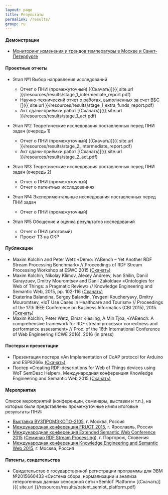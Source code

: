 ```yaml
---
layout: page
title: Результаты
permalink: /results/
group: ru
---
```


#### Демонстрации

* [Мониторинг изменения и трендов температуры в Москве и Санкт-Петербурге](https://w3id.org/semiot/demos/temperature-in-city)

#### Проектные отчеты

* Этап №1 Выбор направления исследований
  * Отчет о ПНИ (промежуточный) [<i class="fa fa-download"></i>(Скачать)]({{ site.url }}/resources/results/stage_1_intermediate_report.pdf)
  * Научно-технический отчет о работах, выполненных за счет ВБС [<i class="fa fa-download"></i>]({{ site.url }}/resources/results/stage_1_extra_funds_report.pdf)
  * Акт сдачи-приёмки работ [<i class="fa fa-download"></i>(Скачать)]({{ site.url }}/resources/results/stage_1_act.pdf)

* Этап №2 Теоретические исследования поставленных перед ПНИ задач (очередь 1)
  * Отчет о ПНИ (промежуточный) [<i class="fa fa-download"></i>(Скачать)]({{ site.url }}/resources/results/stage_2_intermediate_report.pdf)
  * Акт сдачи-приёмки работ [<i class="fa fa-download"></i>(Скачать)]({{ site.url }}/resources/results/stage_2_act.pdf)

* Этап №3 Теоретические исследования поставленных перед ПНИ задач (очередь 2)
  * Отчет о ПНИ (промежуточный)
  * Отчет о патентных исследованиях

* Этап №4 Экспериментальные исследования поставленных перед ПНИ задач
  * Отчет о ПНИ (промежуточный)

* Этап №5 Обощение и оценка результатов исследований
  * Отчет о ПНИ (итоговый)
  * Проект ТЗ на ОКР

#### Публикации

* Maxim Kolchin and Peter Wetz &laquo;Demo: YABench – Yet Another RDF Stream Processing Benchmark&raquo; // Proceedings of RDF Stream Processing Workshop at ESWC 2015 [<i class="fa fa-download"></i>(Скачать)](https://www.w3.org/community/rsp/files/2015/05/RSP_Workshop_2015_submission_14.pdf)
* Maxim Kolchin, Nikolay Klimov, Alexey Andreev, Ivan Shilin, Daniil Garayzuev, Dmitry Mouromtsev and Danil Zakoldaev &laquo;Ontologies for Web of Things: a Pragmatic Review&raquo; // Knowledge Engineering and Semantic Web, 2015, pp. 102-116 [<i class="fa fa-download"></i>(Скачать)](http://dx.doi.org/10.1007/978-3-319-24543-0_8)
* Ekaterina Balandina, Sergey Balandin, Yevgeni Koucheryavy, Dmitry Mouromtsev, &laquo;IoT Use Cases in Healthcare and Tourism&raquo; // Proceedings of the 17th IEEE Conference on Business Informatics (CBI 2015), 2015. [<i class="fa fa-download"></i>(Скачать)](http://dx.doi.org/10.1109/CBI.2015.16)
* Maxim Kolchin, Peter Wetz, Elmar Kiesling, A Min Tjoa, &laquo;YABench: A comprehensive framework for RDF stream processor correctness and performance assessment&raquo; // Proc. of the 16th International Conference of Web Engineering (ICWE 2016), 2016 (in press)

#### Постеры и презентации
* Презентация постера &laquo;An Implementation of CoAP protocol for Arduino and ESP8266&raquo; [<i class="fa fa-download"></i>(Скачать)](https://fruct.org/sites/default/files/files/conference17/02.pdf)
* Постер &laquo;Creating RDF-descriptions for Web of Things devices using WoT SemDesc Helper&raquo;, Международная конференция Knowledge Engineering and Semantic Web 2015 [<i class="fa fa-download"></i>(Скачать)](http://2015.kesw.ru/resources/semdesc_helper.pdf)

#### Мероприятия

Список мероприятий (конференции, семинары, выставки и т.п.), на которых были представлены промежуточные и/или итоговые результаты ПНИ:

* [Выставка ВУЗПРОМЭКСПО-2105](http://vuzpromexpo.ru/), г. Москва, Россия
* [Международная конференция FRUCT 2015](https://fruct.org/program17), г. Ярославль, Россия
* [Международная конференция Extended Semantic Web Conference 2015](http://2015.eswc-conferences.org/) ([Семинар RDF Stream Processing](https://www.w3.org/community/rsp/rsp-workshop-2015/)), г. Порторож, Словения
* [Международная конференция Knowledge Engineering and Semantic Web 2015](http://2015.kesw.ru/), г. Москва, Россия

#### Патенты, свидетельства

* Свидетельство о государственной регистрации программы для ЭВМ №2015660433 &laquo;Система сбора, нормализации и анализа гетерогенных данных сенсорной сети &laquo;SemIoT Platform&raquo; [<i class="fa fa-download"></i>(Скачать)]({{ site.url }}/resources/results/patent_semiot_platform.pdf)
